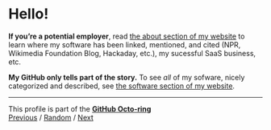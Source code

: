 # Hello!

**If you’re a potential employer**, read [the about section of my website](https://www.maxlaumeister.com/about/) to learn where my software has been linked, mentioned, and cited (NPR, Wikimedia Foundation Blog, Hackaday, etc.), my sucessful SaaS business, etc.

**My GitHub only tells part of the story.** To see *all* of my sofware, nicely categorized and described, see [the software section of my website](https://www.maxlaumeister.com/software/).

---

This profile is part of the [**GitHub Octo-ring**](https://octo-ring.com/)  
[Previous](https://octo-ring.com/p/MaxLaumeister/prev) / [Random](https://octo-ring.com/p/MaxLaumeister/random) / [Next](https://octo-ring.com/p/MaxLaumeister/next)
